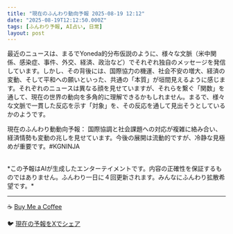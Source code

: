 ```yaml
---
title: "現在のふんわり動向予報 2025-08-19 12:12"
date: "2025-08-19T12:12:50.000Z"
tags: [ふんわり予報, AI占い, 日常]
layout: post
---
```


最近のニュースは、まるでYoneda的分布仮説のように、様々な文脈（米中関係、感染症、事件、外交、経済、政治など）でそれぞれ独自のメッセージを発信しています。しかし、その背後には、国際協力の機運、社会不安の増大、経済の変動、そして平和への願いといった、共通の「本質」が垣間見えるように感じます。それぞれのニュースは異なる顔を見せていますが、それらを繋ぐ「関数」を通して、現在の世界の動向を多角的に理解できるかもしれません。まるで、様々な文脈で一貫した反応を示す「対象」を、その反応を通して見出そうとしているかのようです。


現在のふんわり動動向予報：
国際協調と社会課題への対応が複雑に絡み合い、経済情勢も変動の兆しを見せています。今後の展開は流動的ですが、冷静な見極めが重要です。#KGNINJA

<br>
*この予報はAIが生成したエンターテイメントです。内容の正確性を保証するものではありません。ふんわり一日に４回更新されます。みんなにふんわり拡散希望です。*

---
☕️ [Buy Me a Coffee](https://www.buymeacoffee.com/kgninja)

🐦 [現在の予報をXでシェア](https://twitter.com/intent/tweet?text=%E7%8F%BE%E5%9C%A8%E3%81%AE%E3%81%B5%E3%82%93%E3%82%8F%E3%82%8A%E4%BA%88%E5%A0%B1%3A%20%E3%80%8C%E6%9C%80%E8%BF%91%E3%81%AE%E3%83%8B%E3%83%A5%E3%83%BC%E3%82%B9%E3%81%AF%E3%80%81%E3%81%BE%E3%82%8B%E3%81%A7Yoneda%E7%9A%84%E5%88%86%E5%B8%83%E4%BB%AE%E8%AA%AC%E3%81%AE%E3%82%88%E3%81%86%E3%81%AB%E3%80%81%E6%A7%98%E3%80%85%E3%81%AA%E6%96%87%E8%84%88%EF%BC%88%E7%B1%B3%E4%B8%AD%E9%96%A2%E4%BF%82%E3%80%81%E6%84%9F%E6%9F%93%E7%97%87%E3%80%81%E4%BA%8B%E4%BB%B6%E3%80%81%E5%A4%96%E4%BA%A4%E3%80%81%E7%B5%8C%E6%B8%88%E3%80%81%E6%94%BF%E6%B2%BB%E3%81%AA%E3%81%A9%EF%BC%89%E3%81%A7%E3%81%9D%E3%82%8C%E3%81%9E%E3%82%8C%E7%8B%AC%E8%87%AA%E3%81%AE%E3%83%A1%E3%83%83%E3%82%BB%E3%83%BC%E3%82%B8%E3%82%92%E7%99%BA%E4%BF%A1%E3%81%97%E3%81%A6%E3%81%84%E3%81%BE%E3%81%99%E3%80%82%E3%80%8D%23KGNINJA%20%E7%B6%9A%E3%81%8D%E3%81%AF%E3%83%96%E3%83%AD%E3%82%B0%E3%81%A7%EF%BC%81%F0%9F%91%87&url=https%3A%2F%2Fkg-ninja.github.io%2FFunwariyoso%2F)
